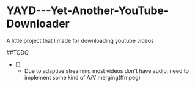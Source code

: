 # YAYD---Yet-Another-YouTube-Downloader
A little project that I made for downloading youtube videos

##TODO

-[ ] - Due to adaptive streaming most videos don't have audio, need to implement some kind of A/V merging(ffmpeg)
